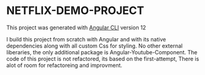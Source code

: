 # NETFLIX-DEMO-PROJECT

This project was generated with [Angular CLI](https://github.com/angular/angular-cli) version 12

I build this project from scratch with Angular and with its native dependencies along with all custom Css for styling.
No other external liberaries, the only additional package is Angular-Youtube-Component.
The code of this project is not refactored, its based on the first-attempt, There is alot of room for refactoreing and improvment.
